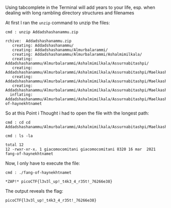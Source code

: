 Using tabcomplete in the Terminal will add years to your life, esp. when dealing with long rambling directory structures and filenames

At first I ran the `unzip` command to unzip the files:

```
cmd : unzip Addadshashanammu.zip

rchive:  Addadshashanammu.zip
   creating: Addadshashanammu/
   creating: Addadshashanammu/Almurbalarammi/
   creating: Addadshashanammu/Almurbalarammi/Ashalmimilkala/
   creating: Addadshashanammu/Almurbalarammi/Ashalmimilkala/Assurnabitashpi/
   creating: Addadshashanammu/Almurbalarammi/Ashalmimilkala/Assurnabitashpi/Maelkashishi/
   creating: Addadshashanammu/Almurbalarammi/Ashalmimilkala/Assurnabitashpi/Maelkashishi/Onnissiralis/
   creating: Addadshashanammu/Almurbalarammi/Ashalmimilkala/Assurnabitashpi/Maelkashishi/Onnissiralis/Ularradallaku/
  inflating: Addadshashanammu/Almurbalarammi/Ashalmimilkala/Assurnabitashpi/Maelkashishi/Onnissiralis/Ularradallaku/fang-of-haynekhtnamet  
```

So at this Point i Thought i had to open the file with the longest path:

```
cmd : cd cd Addadshashanammu/Almurbalarammi/Ashalmimilkala/Assurnabitashpi/Maelkashishi/Onnissiralis/Ularradallaku/

cmd : ls -la

total 12
12 -rwxr-xr-x. 1 giacomocomitani giacomocomitani 8320 16 mar  2021 fang-of-haynekhtnamet
```
Now, I only have to execute the file:

```
cmd : ./fang-of-haynekhtnamet

*ZAP!* picoCTF{l3v3l_up!_t4k3_4_r35t!_76266e38}
```

The output reveals the flag:

    picoCTF{l3v3l_up!_t4k3_4_r35t!_76266e38}
